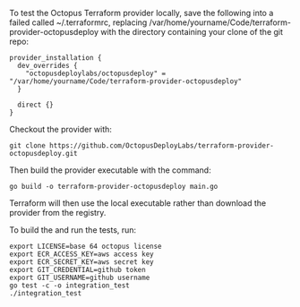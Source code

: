 To test the Octopus Terraform provider locally, save the following into a failed called ~/.terraformrc, replacing
/var/home/yourname/Code/terraform-provider-octopusdeploy with the directory containing your clone
of the git repo:

    provider_installation {
      dev_overrides {
        "octopusdeploylabs/octopusdeploy" = "/var/home/yourname/Code/terraform-provider-octopusdeploy"
      }

      direct {}
    }

Checkout the provider with:

    git clone https://github.com/OctopusDeployLabs/terraform-provider-octopusdeploy.git

Then build the provider executable with the command:

    go build -o terraform-provider-octopusdeploy main.go

Terraform will then use the local executable rather than download the provider from the registry.

To build the and run the tests, run:

    export LICENSE=base 64 octopus license
    export ECR_ACCESS_KEY=aws access key
    export ECR_SECRET_KEY=aws secret key
    export GIT_CREDENTIAL=github token
    export GIT_USERNAME=github username
    go test -c -o integration_test
    ./integration_test